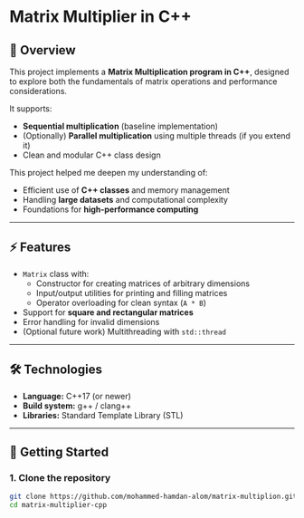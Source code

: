 # Matrix Multiplier in C++

## 📖 Overview
This project implements a **Matrix Multiplication program in C++**, designed to explore both the fundamentals of matrix operations and performance considerations.  

It supports:
- **Sequential multiplication** (baseline implementation)
- (Optionally) **Parallel multiplication** using multiple threads (if you extend it)
- Clean and modular C++ class design

This project helped me deepen my understanding of:
- Efficient use of **C++ classes** and memory management
- Handling **large datasets** and computational complexity
- Foundations for **high-performance computing**

---

## ⚡ Features
- `Matrix` class with:
  - Constructor for creating matrices of arbitrary dimensions
  - Input/output utilities for printing and filling matrices
  - Operator overloading for clean syntax (`A * B`)
- Support for **square and rectangular matrices**
- Error handling for invalid dimensions
- (Optional future work) Multithreading with `std::thread`

---

## 🛠️ Technologies
- **Language:** C++17 (or newer)
- **Build system:** g++ / clang++
- **Libraries:** Standard Template Library (STL)

---

## 🚀 Getting Started

### 1. Clone the repository
```bash
git clone https://github.com/mohammed-hamdan-alom/matrix-multiplion.git
cd matrix-multiplier-cpp
